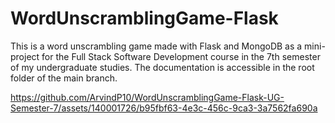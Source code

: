 # WordUnscramblingGame-Flask
This is a word unscrambling game made with Flask and MongoDB as a mini-project for the Full Stack Software Development course in the 7th semester of my undergraduate studies. The documentation is accessible in the root folder of the main branch.

https://github.com/ArvindP10/WordUnscramblingGame-Flask-UG-Semester-7/assets/140001726/b95fbf63-4e3c-456c-9ca3-3a7562fa690a

